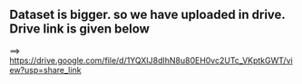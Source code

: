## Dataset is bigger. so we have uploaded in drive. Drive link is given below
==> https://drive.google.com/file/d/1YQXIJ8dIhN8u80EH0vc2UTc_VKptkGWT/view?usp=share_link
